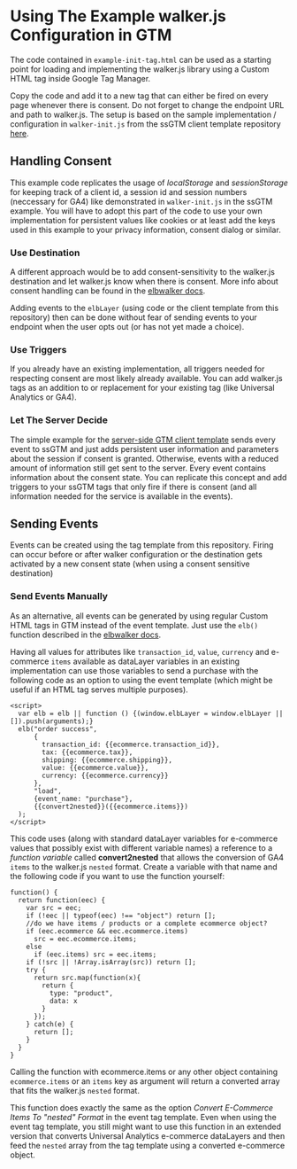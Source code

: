 # Using The Example walker.js Configuration in GTM
The code contained in `example-init-tag.html` can be used as a starting point for loading and implementing the walker.js library using a Custom HTML tag inside Google Tag Manager. 

Copy the code and add it to a new tag that can either be fired on every page whenever there is consent. Do not forget to change the endpoint URL and path to walker.js. The setup is based on the sample implementation / configuration in `walker-init.js` from the ssGTM client template repository [here](https://github.com/elbwalker/sgtm-client-template/tree/main/example#readme).

## Handling Consent
This example code replicates the usage of *localStorage* and *sessionStorage* for keeping track of a client id, a session id and session numbers (neccessary for GA4) like demonstrated in `walker-init.js` in the ssGTM example. You will have to adopt this part of the code to use your own implementation for persistent values like cookies or at least add the keys used in this example to your privacy information, consent dialog or similar. 

### Use Destination
A different approach would be to add consent-sensitivity to the walker.js destination and let walker.js know when there is consent. More info about consent handling can be found in the [elbwalker docs](https://docs.elbwalker.com/privacy/consent). 

Adding events to the `elbLayer` (using code or the client template from this repository) then can be done without fear of sending events to your endpoint when the user opts out (or has not yet made a choice).

### Use Triggers
If you already have an existing implementation, all triggers needed for respecting consent are most likely already available. You can add walker.js tags as an addition to or replacement for your existing tag (like Universal Analytics or GA4). 

### Let The Server Decide
The simple example for the [server-side GTM client template](https://github.com/elbwalker/sgtm-client-template/tree/main/example#readme) sends every event to ssGTM and just adds persistent user information and parameters about the session if consent is granted. Otherwise, events with a reduced amount of information still get sent to the server. Every event contains information about the consent state. You can replicate this concept and add triggers to your ssGTM tags that only fire if there is consent (and all information needed for the service is available in the events).     

## Sending Events
Events can be created using the tag template from this repository. Firing can occur before or after walker configuration or the destination gets activated by a new consent state (when using a consent sensitive destination)

### Send Events Manually
As an alternative, all events can be generated by using regular Custom HTML tags in GTM instead of the event template. Just use the `elb()` function described in the [elbwalker docs](https://docs.elbwalker.com/tagging/using-javascript). 

Having all values for attributes like `transaction_id`, `value`, `currency` and e-commerce `items` available as dataLayer variables in an existing implementation can use those variables to send a purchase with the following code as an option to using the event template (which might be useful if an HTML tag serves multiple purposes).

```
<script>
  var elb = elb || function () {(window.elbLayer = window.elbLayer || []).push(arguments);}
  elb("order success", 
      {
        transaction_id: {{ecommerce.transaction_id}},
        tax: {{ecommerce.tax}},
        shipping: {{ecommerce.shipping}},
        value: {{ecommerce.value}},
        currency: {{ecommerce.currency}}  
      }, 
      "load",
      {event_name: "purchase"}, 
      {{convert2nested}}({{ecommerce.items}})
  );  
</script>
```

This code uses (along with standard dataLayer variables for e-commerce values that possibly exist with different variable names) a reference to a *function variable* called **convert2nested** that allows the conversion of GA4 `items` to the walker.js `nested` format. Create a variable with that name and the following code if you want to use the function yourself: 

```
function() {
  return function(eec) {
    var src = eec;
    if (!eec || typeof(eec) !== "object") return [];
    //do we have items / products or a complete ecommerce object?
    if (eec.ecommerce && eec.ecommerce.items) 
      src = eec.ecommerce.items; 
    else 
      if (eec.items) src = eec.items; 
    if (!src || !Array.isArray(src)) return [];
    try {   
      return src.map(function(x){
        return {
          type: "product",
          data: x
        }
      });
    } catch(e) {
      return [];
    }  
  }  
}
```

Calling the function with ecommerce.items or any other object containing `ecommerce.items` or an `items` key as argument will return a converted array that fits the walker.js `nested` format.

This function does exactly the same as the option *Convert E-Commerce Items To "nested" Format* in the event tag template. Even when using the event tag template, you still might want to use this function in an extended version that converts Universal Analytics e-commerce dataLayers and then feed the `nested` array from the tag template using a converted e-commerce object.    